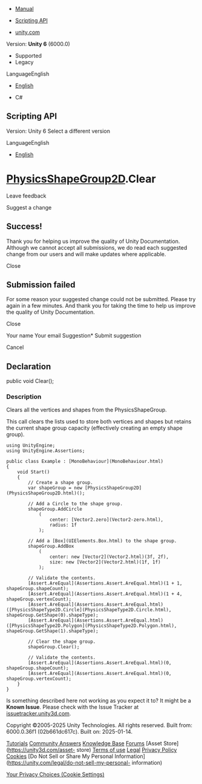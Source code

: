 [ ]()

  * [Manual](../Manual/index.html)
  * [Scripting API](../ScriptReference/index.html)

  * [unity.com](https://unity.com/)

Version: **Unity 6** (6000.0)

  * Supported
  * Legacy

LanguageEnglish

  * [English]()

  * C#

[ ](https://docs.unity3d.com)

## Scripting API

Version: Unity 6 Select a different version

LanguageEnglish

  * [English]()

#  [PhysicsShapeGroup2D](PhysicsShapeGroup2D.html).Clear

Leave feedback

Suggest a change

## Success!

Thank you for helping us improve the quality of Unity Documentation. Although
we cannot accept all submissions, we do read each suggested change from our
users and will make updates where applicable.

Close

## Submission failed

For some reason your suggested change could not be submitted. Please <a>try
again</a> in a few minutes. And thank you for taking the time to help us
improve the quality of Unity Documentation.

Close

Your name Your email Suggestion* Submit suggestion

Cancel

[ ]()

## Declaration

public void Clear();

### Description

Clears all the vertices and shapes from the PhysicsShapeGroup.

This call clears the lists used to store both vertices and shapes but retains
the current shape group capacity (effectively creating an empty shape group).

    
    
    using UnityEngine;
    using UnityEngine.Assertions;  
      
    public class Example : [MonoBehaviour](MonoBehaviour.html)
    {
        void Start()
        {
            // Create a shape group.
            var shapeGroup = new [PhysicsShapeGroup2D](PhysicsShapeGroup2D.html)();  
      
            // Add a Circle to the shape group.
            shapeGroup.AddCircle
                (
                    center: [Vector2.zero](Vector2-zero.html),
                    radius: 1f
                );  
      
            // Add a [Box](UIElements.Box.html) to the shape group.
            shapeGroup.AddBox
                (
                    center: new [Vector2](Vector2.html)(3f, 2f),
                    size: new [Vector2](Vector2.html)(1f, 1f)
                );  
      
            // Validate the contents.
            [Assert.AreEqual](Assertions.Assert.AreEqual.html)(1 + 1, shapeGroup.shapeCount);
            [Assert.AreEqual](Assertions.Assert.AreEqual.html)(1 + 4, shapeGroup.vertexCount);
            [Assert.AreEqual](Assertions.Assert.AreEqual.html)([PhysicsShapeType2D.Circle](PhysicsShapeType2D.Circle.html), shapeGroup.GetShape(0).shapeType);
            [Assert.AreEqual](Assertions.Assert.AreEqual.html)([PhysicsShapeType2D.Polygon](PhysicsShapeType2D.Polygon.html), shapeGroup.GetShape(1).shapeType);  
      
            // Clear the shape group.
            shapeGroup.Clear();  
      
            // Validate the contents.
            [Assert.AreEqual](Assertions.Assert.AreEqual.html)(0, shapeGroup.shapeCount);
            [Assert.AreEqual](Assertions.Assert.AreEqual.html)(0, shapeGroup.vertexCount);
        }
    }
    

Is something described here not working as you expect it to? It might be a
**Known Issue**. Please check with the Issue Tracker at
[issuetracker.unity3d.com](https://issuetracker.unity3d.com).

Copyright ©2005-2025 Unity Technologies. All rights reserved. Built from:
6000.0.36f1 (02b661dc617c). Built on: 2025-01-14.

[Tutorials](https://unity3d.com/learn) [Community
Answers](https://answers.unity3d.com) [Knowledge
Base](https://support.unity3d.com/hc/en-us)
[Forums](https://forum.unity3d.com) [Asset Store](https://unity3d.com/asset-
store) [Terms of use](https://docs.unity3d.com/Manual/TermsOfUse.html)
[Legal](https://unity.com/legal) [Privacy
Policy](https://unity.com/legal/privacy-policy)
[Cookies](https://unity.com/legal/cookie-policy) [Do Not Sell or Share My
Personal Information](https://unity.com/legal/do-not-sell-my-personal-
information)

[Your Privacy Choices (Cookie Settings)](javascript:void\(0\);)

